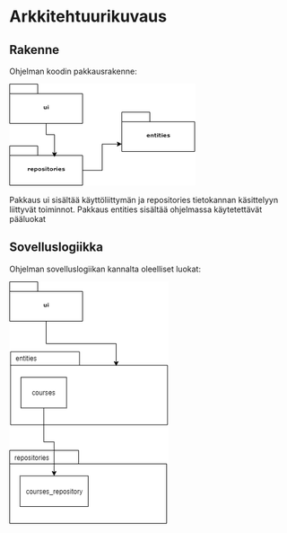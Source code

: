 # Arkkitehtuurikuvaus

## Rakenne

Ohjelman koodin pakkausrakenne:

![Pakkausrakenne](kuvat/pakkaus.png)

Pakkaus ui sisältää käyttöliittymän ja repositories tietokannan käsittelyyn liittyvät toiminnot. Pakkaus entities sisältää ohjelmassa käytetettävät pääluokat

## Sovelluslogiikka

Ohjelman sovelluslogiikan kannalta oleelliset luokat:

![Pakkausrakenne ja luokat](kuvat/luokat.png)
